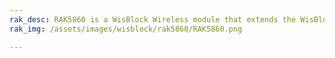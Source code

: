 ```yaml
---
rak_desc: RAK5860 is a WisBlock Wireless module that extends the WisBlock system with LTE NB-IoT connectivity. It is based on the Quectel BG77 module and supports CAT M1 and CAT NB2 connectivity.
rak_img: /assets/images/wisblock/rak5860/RAK5860.png

---
```


<rk-redirect to="/Product-Categories/WisBlock/RAK5860/Overview/" />